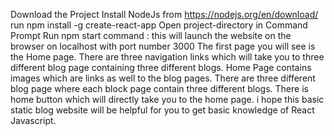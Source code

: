 Download the Project
Install NodeJs from https://nodejs.org/en/download/
run npm install -g create-react-app
Open project-directory in Command Prompt
Run npm start command : this will launch the website on the browser on localhost with port number 3000
The first page you will see is the Home page.
There are three navigation links which will take you to three different blog page containing three different blogs.
Home Page contains images which are links as well to the blog pages.
There are three different blog page where each block page contain three different blogs.
There is home button which will directly take you to the home page.
i hope this basic static blog website will be helpful for you to get basic knowledge of React Javascript.


